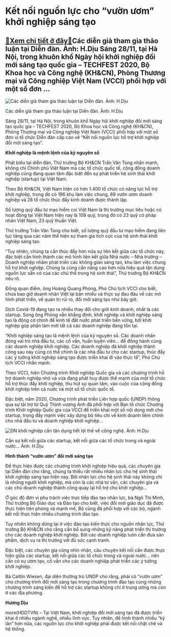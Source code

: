 Kết nối nguồn lực cho “vườn ươm” khởi nghiệp sáng tạo
=====================================================

[:gift:Xem chi tiết ở đây:gift:](https://hddtvn.com/ket-noi-nguon-luc-cho-vuon-uom-khoi-nghiep-sang-tao/)Các diễn giả tham gia thảo luận tại Diễn đàn. Ảnh: H.Dịu Sáng 28/11, tại Hà Nội, trong khuôn khổ Ngày hội khởi nghiệp đổi mới sáng tạo quốc gia – TECHFEST 2020, Bộ Khoa học và Công nghệ (KH&CN), Phòng Thương mại và Công nghiệp Việt Nam (VCCI) phối hợp với một số đơn …
----------------------------------------------------------------------------------------------------------------------------------------------------------------------------------------------------------------------------------------------------------------------------





![Các diễn giả tham gia thảo luận tại Diễn đàn. Ảnh: H.Dịu](https://hddtvn.com/wp-content/uploads/2021/01/IMG_4467.jpg "Các diễn giả tham gia thảo luận tại Diễn đàn. Ảnh: H.Dịu")


Các diễn giả tham gia thảo luận tại Diễn đàn. Ảnh: H.Dịu



Sáng 28/11, tại Hà Nội, trong khuôn khổ Ngày hội khởi nghiệp đổi mới sáng tạo quốc gia – TECHFEST 2020, Bộ Khoa học và Công nghệ (KH&CN), Phòng Thương mại và Công nghiệp Việt Nam (VCCI) phối hợp với một số đơn vị tổ chức Diễn đàn cấp cao về “Kết nối nguồn lực hỗ trợ khởi nghiệp đổi mới sáng tạo”.


**Khởi nghiệp là mệnh lệnh của kỷ nguyên số**


Phát biểu tại diễn đàn, Thứ trưởng Bộ KH&CN Trần Văn Tùng nhấn mạnh, không chỉ Chính phủ Việt Nam mà các tổ chức quốc tế, cộng đồng doanh nghiệp cũng đang quan tâm đặc biệt đến sự phát triển hệ sinh thái khởi nghiệp (startup) tại Việt Nam.


Theo Bộ KH&CN, Việt Nam hiện có hơn 1.400 tổ chức có năng lực hỗ trợ khởi nghiệp, trong đó có 196 khu làm việc chung, 69 vườn ươm doanh nghiệp và 28 tổ chức thúc đẩy kinh doanh được thành lập.


Số lượng quỹ đầu tư mạo hiểm coi Việt Nam là thị trường mục tiêu hoặc có hoạt động tại Việt Nam hiện nay là 108 quỹ, trong đó có 23 quỹ có pháp nhân Việt Nam, 23 quỹ thuần Việt.


Thứ trưởng Trần Văn Tùng cho biết, số lượng quỹ đầu tư mạo hiểm đang liên tục tăng qua các năm thể hiện sự tham gia tích cực của hệ sinh thái khởi nghiệp sáng tạo.


“Tuy nhiên, chúng ta cần thúc đẩy hơn nữa sự liên kết giữa các tổ chức này, đặc biệt cần hình thành các mô hình liên kết giữa Nhà nước – Nhà trường – Doanh nghiệp nhằm phát triển các không gian sáng tạo, khu làm việc chung hỗ trợ khởi nghiệp. Chúng ta cũng cần nâng cao hơn nữa hiệu quả tận dụng nguồn lực sẵn có của các chủ thể trong hệ sinh thái”, Thứ trưởng Bộ KH&CN nêu rõ.


Đồng quan điểm, ông Hoàng Quang Phòng, Phó Chủ tịch VCCI cho biết, chưa bao giờ doanh nhân Việt lại bàn nhiều và thực sự đau đáu về các mô hình phát triển, về quản trị rủi ro, đổi mới sáng tạo như bây giờ.


Dịch Covid-19 đang tạo ra nhiều thay đổi cho giới kinh doanh, nhất là các startup. Song ông Phòng vẫn khẳng định, khởi nghiệp và khởi nghiệp sáng tạo là động cơ chính để kinh tế đất nước phát triển bền vững, bởi khởi nghiệp góp phần làm mới tất cả các doanh nghiệp đang tồn tại.


“Khởi nghiệp sáng tạo là mệnh lệnh của kỷ nguyên số. Các doanh nhân đóng vai trò nhà đầu tư, các cố vấn, huấn luyện viên… để đồng hành cùng các doanh nghiệp khởi nghiệp. Các doanh nghiệp đã khởi nghiệp thành công sau này cũng có thể chính là các nhà đầu tư cho các startup, thúc đẩy các ý tưởng khởi nghiệp sáng tạo được triển khai đi vào thực tế”, Phó Chủ tịch VCCI nhấn mạnh.


Theo VCCI, hiện Chương trình Khởi nghiệp Quốc gia và các chương trình hỗ trợ doanh nghiệp nhỏ và vừa đang phát huy được thế mạnh của một tổ chức hỗ trợ thúc đẩy khởi nghiệp, thu hút sự quan tâm, vào cuộc của cộng đồng khởi nghiệp trên cả nước và một số tổ chức quốc tế.


Đặc biệt, năm 2020, Chương trình phát triển Liên hợp quốc (UNDP) thông qua sự tài trợ từ Quỹ Thịnh vượng Anh đã phối hợp với Ban tổ chức Chương trình Khởi nghiệp Quốc gia của VCCI để triển khai một số nội dung mới cho startup, trong đẩy mạnh việc xây dựng bộ tiêu chí về kinh doanh liêm chính cho nhà đầu tư và doanh nghiệp khởi nghiệp…





![DN khởi nghiệp cần tận dụng hết lợi thế về công nghệ. Ảnh: H.Dịu](https://hddtvn.com/wp-content/uploads/2021/01/3142_IMG_1665.jpg "DN khởi nghiệp cần tận dụng hết lợi thế về công nghệ. Ảnh: H.Dịu")


Cần sự kết nối giữa các startup, kết nối giữa các tổ chức trong và ngoài nước… Ảnh: H.Dịu



**Hình thành “vườn ươm” đổi mới sáng tạo**


Để thực hiện được các chương trình khởi nghiệp hiệu quả, các chuyên gia tại Diễn đàn cho rằng, chúng ta thiếu rất nhiều nhân lực cho hệ sinh thái khởi nghiệp sáng tạo hiện nay. Bởi nhân lực cho hệ sinh thái này không chỉ là những người khởi nghiệp, mà còn là các nhà tư vấn, các chuyên gia và các chủ doanh nghiệp thành công quay lại hỗ trợ cho khởi nghiệp…


Ở góc độ đơn vị phụ trách việc trực tiếp đào tạo nhân lực, bà Ngô Thị Minh, Thứ trưởng Bộ Giáo dục và Đào tạo cho biết, việc đổi mới giáo dục đã được thực hiện tiên phong và mạnh mẽ, Bộ cũng đã phối hợp với các bộ, ngành kết nối thực hiện nhiều chương trình đào tạo.


Tuy nhiên không dừng lại ở việc đào tạo kiến thức cho nguồn nhân lực, Thứ trưởng Bộ KH&CN cho rằng cần bổ sung những kỹ năng phát triển thị trường cho các doanh nghiệp khởi nghiệp. Bởi các doanh nghiệp luôn cần đưa sản phẩm, dịch vụ ra thị trường với đủ sức cạnh tranh.


Đặc biệt, các chuyên gia cũng nhìn nhận, câu chuyện kết nối cần được thực hiện giữa các startup, kết nối giữa các tổ chức trong và ngoài nước… nên cần có sự ươm tạo, cố vấn cho các doanh nghiệp phát triển các ý tưởng khởi nghiệp.


Bà Caitlin Wiesen, đại diện thường trú UNDP cho rằng, phải có “vườn ươm” cho chương trình đổi mới sáng tạo trong chương trình đào tạo cùng những chương trình sáng kiến để hỗ trợ các startup không chỉ ở trung ương mà còn ở các địa phương.




**Hương Dịu**



more(HDDTVN) – Tại Việt Nam, khởi nghiệp đổi mới sáng tạo đã được triển khai ở nhiều ngành nghề, nhiều lĩnh vực. Tuy nhiên, để hình thành nhiều “kỳ lân” hơn nữa, các nguồn lực cho khởi nghiệp phải được kết nối chặt chẽ và hệ thống.

